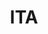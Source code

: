 ---
# This topic lives at
# https://digital.gov/topics/ita

slug: "ita"

# Topic Title
title: "ITA"

# description — keep it short and clear
summary: ""


# Weight
weight: 1

# For more information on managing topics,
# see https://github.com/GSA/digitalgov.gov/wiki
---